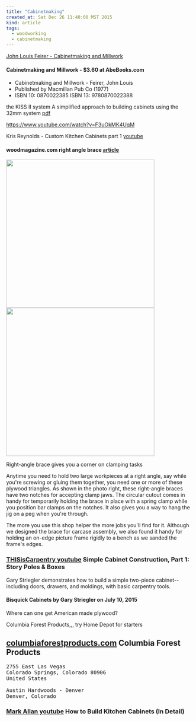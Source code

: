 ```yaml
---
title: "Cabinetmaking"
created_at: Sat Dec 26 11:40:00 MST 2015
kind: article
tags:
  - woodworking
  - cabinetmaking
---
```


<a href="http://www.amazon.com/Cabinetmaking-Millwork-Fifth-Edition-Feirer/product-reviews/0026759500/" target="_blank">John Louis Feirer - Cabinetmaking and Millwork</a>

#### Cabinetmaking and Millwork - $3.60 at AbeBooks.com

* Cabinetmaking and Millwork - Feirer, John Louis
* Published by Macmillan Pub Co (1977)
* ISBN 10: 0870022385 ISBN 13: 9780870022388


the KISS II system
A simplified approach to building cabinets
using the 32mm system
<a href="http://www.cabsystems.com/KISSII/KIIrivDe-mail.pdf" target="_blank">pdf</a>

https://www.youtube.com/watch?v=F3uOkMK4UqM

Kris Reynolds - Custom Kitchen Cabinets part 1
<a href="https://www.youtube.com/watch?v=F3uOkMK4UqM" target="_blank">youtube</a>

#### woodmagazine.com right angle brace <a href="http://www.woodmagazine.com/woodworking-plans/clamping/right-angle-jig-gives-you-a-corner-on-clamping-tasks/" target="_blank">article</a>

<img src="/assets/images/woodmagazine-right-angle-brace.jpg" width="400px">

<img src="/assets/images/woodmagazine-right-angle-brace-pic.jpg" width="400px">

Right-angle brace gives you a corner on clamping tasks

Anytime you need to hold two large workpieces at a right angle, say while you're screwing or gluing them together, you need one or more of these plywood triangles. As shown in the photo right, these right-angle braces have two notches for accepting clamp jaws. The circular cutout comes in handy for temporarily holding the brace in place with a spring clamp while you position bar clamps on the notches. It also gives you a way to hang the jig on a peg when you're through.

The more you use this shop helper the more jobs you'll find for it. Although we designed the brace for carcase assembly, we also found it handy for holding an on-edge picture frame rigidly to a bench as we sanded the frame's edges.

<h3>
  <a href="https://www.youtube.com/watch?v=XrepSmd8S90" target="_blank">THISisCarpentry youtube</a>
  Simple Cabinet Construction, Part 1: Story Poles & Boxes
</h3>

Gary Striegler demonstrates how to build a simple two-piece cabinet--
including doors, drawers, and moldings, with basic carpentry tools.

<h4>
  <a href="https://www.thisiscarpentry.com/2015/07/10/bisquick-cabinets/" target="_blank"></a>
  Bisquick Cabinets by Gary Striegler on July 10, 2015 
</h4>

Where can one get American made plywood?

Columbia Forest Products,,, try Home Depot for starters

<h2>
  <a href="https://www.columbiaforestproducts.com/products/" target="_blank">columbiaforestproducts.com</a>
  Columbia Forest Products
</h2>

<pre>
2755 East Las Vegas
Colorado Springs, Colorado 80906
United States

Austin Hardwoods - Denver
Denver, Colorado 
</pre>

<h3>
  <a href="https://www.youtube.com/watch?v=AzRdAXo2xpM" target="_blank">Mark Allan youtube</a>
  How to Build Kitchen Cabinets (In Detail)
</h3>

<!--
html boilerplate fragments
<a href="" target="_blank"></a>
<a name=""></a>
<img src="" width="400px">
<ul>
  <li></li>
  <li><a href="" target="_blank"></a></li>
</ul>
<pre>
</pre>
<p style="margin-bottom: 2em;"></p>
<hr style="border: 0; height: 3px; background: #333; background-image: linear-gradient(to right, #ccc, #333, #ccc);">
<pre><code>
</code></pre>
<math xmlns='http://www.w3.org/1998/Math/MathML' display='block'>
</math>
:-->
